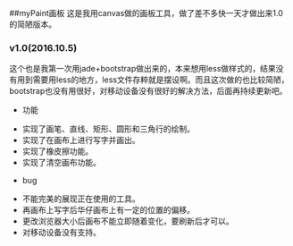 ##myPaint画板
这是我用canvas做的画板工具，做了差不多快一天才做出来1.0的简陋版本。

### v1.0(2016.10.5)
这个也是我第一次用jade+bootstrap做出来的，本来想用less做样式的，结果没有用到需要用less的地方，less文件存粹就是摆设啊。而且这次做的也比较简陋，bootstrap也没有用很好，对移动设备没有很好的解决方法，后面再持续更新吧。

* 功能
 + 实现了画笔、直线、矩形、圆形和三角行的绘制。
 + 实现了在画布上进行写字并画出。
 + 实现了橡皮擦功能。
 + 实现了清空画布功能。

* bug
 + 不能完美的展现正在使用的工具。
 + 再画布上写字后华仔画布上有一定的位置的偏移。
 + 更改浏览器大小后画布不能立即随着变化，要刷新后才可以。
 + 对移动设备没有支持。

